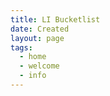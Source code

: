 ```yaml
---
title: LI Bucketlist
date: Created
layout: page
tags:
  - home
  - welcome
  - info
---
```


<div class="row">
  <div class="main-content col-lg-9">
    <header class="mb-4">
      <h4 class="text-secondary mt-2 mb-0"></h4> 
    </header>
    <div class="row">
      <div class="col">
        <p></p>
      </div>
    </div>
  </div>
  <sidebar class="col-12 col-lg-3">
    <header class="mb-4">
      <h4 class="text-secondary mt-2 mb-0"></h4>
    </header>
    <article class="row mb-5">
      <div class="col">
        <p class="sidebar"></p>
      </div>
    </article>
  </sidebar>


</div>
